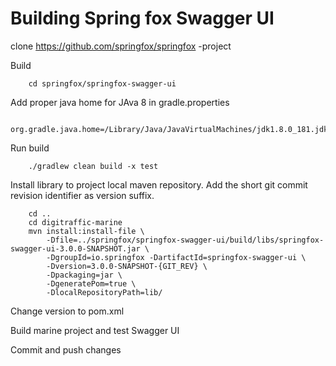 # Building Spring fox Swagger UI

clone https://github.com/springfox/springfox -project

Build

        cd springfox/springfox-swagger-ui
        
Add proper java home for JAva 8 in gradle.properties

        org.gradle.java.home=/Library/Java/JavaVirtualMachines/jdk1.8.0_181.jdk/Contents/Home
        
Run build

        ./gradlew clean build -x test
        
Install library to project local maven repository. Add the short git commit revision identifier as version suffix.

        cd ..
        cd digitraffic-marine
        mvn install:install-file \
            -Dfile=../springfox/springfox-swagger-ui/build/libs/springfox-swagger-ui-3.0.0-SNAPSHOT.jar \
            -DgroupId=io.springfox -DartifactId=springfox-swagger-ui \
            -Dversion=3.0.0-SNAPSHOT-{GIT_REV} \
            -Dpackaging=jar \
            -DgeneratePom=true \
            -DlocalRepositoryPath=lib/
        
Change version to pom.xml

Build marine project and test Swagger UI

Commit and push changes